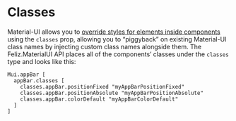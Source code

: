 # Classes

Material-UI allows you to [override styles for elements inside components](https://material-ui.com/customization/components/#overriding-styles-with-classes) using the `classes` prop, allowing you to “piggyback” on existing Material-UI class names by injecting custom class names alongside them. The Feliz.MaterialUI API places all of the components’ classes under the `classes` type and looks like this:

```f#
Mui.appBar [
  appBar.classes [
    classes.appBar.positionFixed "myAppBarPositionFixed"
    classes.appBar.positionAbsolute "myAppBarPositionAbsolute"
    classes.appBar.colorDefault "myAppBarColorDefault"
  ]
]
```
